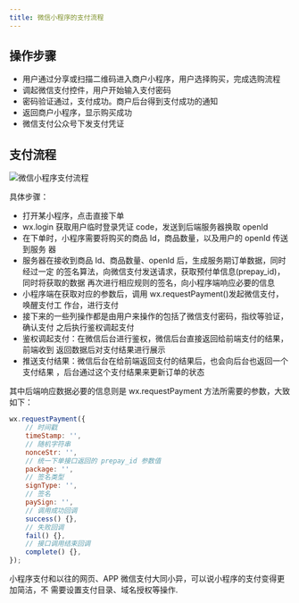 ```yaml
---
title: 微信小程序的支付流程
---
```


## 操作步骤

-   用户通过分享或扫描二维码进入商户小程序，用户选择购买，完成选购流程
-   调起微信支付控件，用户开始输入支付密码
-   密码验证通过，支付成功。商户后台得到支付成功的通知
-   返回商户小程序，显示购买成功
-   微信支付公众号下发支付凭证

## 支付流程

![微信小程序支付流程](http://leexiaop.github.io/statics/ibadgers/interview/mini_pay.png)

具体步骤：

-   打开某小程序，点击直接下单
-   wx.login 获取用户临时登录凭证 code，发送到后端服务器换取 openId
-   在下单时，小程序需要将购买的商品 Id，商品数量，以及用户的 openId 传送到服务
    器
-   服务器在接收到商品 Id、商品数量、openId 后，生成服务期订单数据，同时经过一定
    的签名算法，向微信支付发送请求，获取预付单信息(prepay_id)，同时将获取的数据
    再次进行相应规则的签名，向小程序端响应必要的信息
-   小程序端在获取对应的参数后，调用 wx.requestPayment()发起微信支付，唤醒支付工
    作台，进行支付
-   接下来的一些列操作都是由用户来操作的包括了微信支付密码，指纹等验证，确认支付
    之后执行鉴权调起支付
-   鉴权调起支付：在微信后台进行鉴权，微信后台直接返回给前端支付的结果，前端收到
    返回数据后对支付结果进行展示
-   推送支付结果：微信后台在给前端返回支付的结果后，也会向后台也返回一个支付结果
    ，后台通过这个支付结果来更新订单的状态

其中后端响应数据必要的信息则是 wx.requestPayment 方法所需要的参数，大致如下：

```js
wx.requestPayment({
	// 时间戳
	timeStamp: '',
	// 随机字符串
	nonceStr: '',
	// 统一下单接口返回的 prepay_id 参数值
	package: '',
	// 签名类型
	signType: '',
	// 签名
	paySign: '',
	// 调用成功回调
	success() {},
	// 失败回调
	fail() {},
	// 接口调用结束回调
	complete() {},
});
```

小程序支付和以往的网页、APP 微信支付大同小异，可以说小程序的支付变得更加简洁，不
需要设置支付目录、域名授权等操作.
